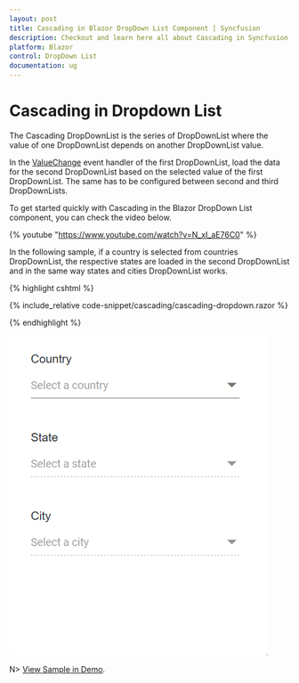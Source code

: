 ```yaml
---
layout: post
title: Cascading in Blazor DropDown List Component | Syncfusion
description: Checkout and learn here all about Cascading in Syncfusion Blazor DropDown List component and much more.
platform: Blazor
control: DropDown List
documentation: ug
---
```


# Cascading in Dropdown List

The Cascading DropDownList is the series of DropDownList where the value of one DropDownList depends on another DropDownList value. 

In the [ValueChange](https://help.syncfusion.com/cr/blazor/Syncfusion.Blazor.DropDowns.DropDownListEvents-2.html#Syncfusion_Blazor_DropDowns_DropDownListEvents_2_ValueChange) event handler of the first DropDownList, load the data for the second DropDownList based on the selected value of the first DropDownList. The same has to be configured between second and third DropDownLists.

To get started quickly with Cascading in the Blazor DropDown List component, you can check the video below.

{% youtube "https://www.youtube.com/watch?v=N_xI_aE76C0" %}

In the following sample, if a country is selected from countries DropDownList, the respective states are loaded in the second DropDownList and in the same way states and cities DropDownList works.

{% highlight cshtml %}

{% include_relative code-snippet/cascading/cascading-dropdown.razor %}

{% endhighlight %}

![Blazor DropdownList with cascading](./images/cascading/blazor_dropdown_cascading.gif)

N> [View Sample in Demo](https://blazor.syncfusion.com/demos/dropdown-list/cascading?theme=bootstrap5).